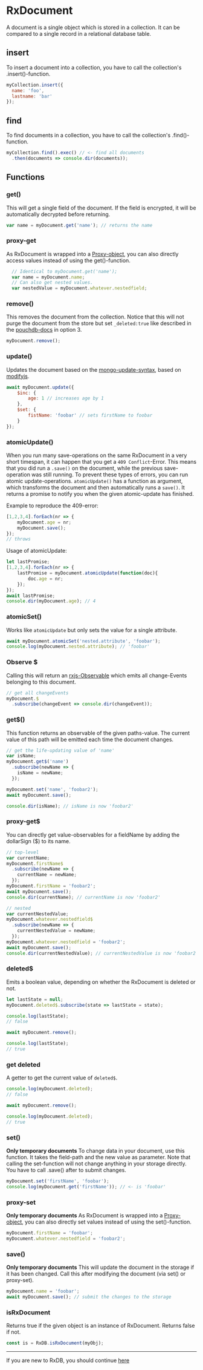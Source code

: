 # RxDocument
A document is a single object which is stored in a collection. It can be compared to a single record in a relational database table.


## insert
To insert a document into a collection, you have to call the collection's .insert()-function.
```js
myCollection.insert({
  name: 'foo',
  lastname: 'bar'
});
```

## find
To find documents in a collection, you have to call the collection's .find()-function.
```js
myCollection.find().exec() // <- find all documents
  .then(documents => console.dir(documents));
```


## Functions

### get()
This will get a single field of the document. If the field is encrypted, it will be automatically decrypted before returning.

```js
var name = myDocument.get('name'); // returns the name
```

### proxy-get
As RxDocument is wrapped into a [Proxy-object](https://developer.mozilla.org/de/docs/Web/JavaScript/Reference/Global_Objects/Proxy), you can also directly access values instead of using the get()-function.

```js
  // Identical to myDocument.get('name');
  var name = myDocument.name;
  // Can also get nested values.
  var nestedValue = myDocument.whatever.nestedfield;
```

### remove()
This removes the document from the collection. Notice that this will not purge the document from the store but set `_deleted:true` like described in the [pouchdb-docs](https://pouchdb.com/guides/updating-deleting.html#deleting-documents) in option 3.
```js
myDocument.remove();
```

### update()
Updates the document based on the [mongo-update-syntax](https://docs.mongodb.com/manual/reference/operator/update-field/), based on [modifyjs](https://github.com/lgandecki/modifyjs#implemented).

```js
await myDocument.update({
    $inc: {
        age: 1 // increases age by 1
    },
    $set: {
        fistName: 'foobar' // sets firstName to foobar
    }
});
```

### atomicUpdate()
When you run many save-operations on the same RxDocument in a very short timespan, it can happen that you get a `409 Conflict`-Error.
This means that you did run a `.save()` on the document, while the previous save-operation was still running.
To prevent these types of errors, you can run atomic update-operations.
`atomicUpdate()` has a function as argument, which transforms the document and then automatically runs a `save()`.
It returns a promise to notify you when the given atomic-update has finished.

Example to reproduce the 409-error:
```js
[1,2,3,4].forEach(nr => {
    myDocument.age = nr;
    myDocument.save();
});
// throws
```

Usage of atomicUpdate:

```js
let lastPromise;
[1,2,3,4].forEach(nr => {
    lastPromise = myDocument.atomicUpdate(function(doc){
        doc.age = nr;
    });
});
await lastPromise;
console.dir(myDocument.age); // 4
```

### atomicSet()
Works like `atomicUpdate` but only sets the value for a single attribute.

```js
await myDocument.atomicSet('nested.attribute', 'foobar');
console.log(myDocument.nested.attribute); // 'foobar'
```


### Observe $
Calling this will return an [rxjs-Observable](http://reactivex.io/rxjs/manual/overview.html#observable) which emits all change-Events belonging to this document.

```js
// get all changeEvents
myDocument.$
  .subscribe(changeEvent => console.dir(changeEvent));
```

### get$()
This function returns an observable of the given paths-value.
The current value of this path will be emitted each time the document changes.
```js
// get the life-updating value of 'name'
var isName;
myDocument.get$('name')
  .subscribe(newName => {
    isName = newName;
  });

myDocument.set('name', 'foobar2');
await myDocument.save();

console.dir(isName); // isName is now 'foobar2'
```

### proxy-get$
You can directly get value-observables for a fieldName by adding the dollarSign ($) to its name.

```js
// top-level
var currentName;
myDocument.firstName$
  .subscribe(newName => {
    currentName = newName;
  });
myDocument.firstName = 'foobar2';
await myDocument.save();
console.dir(currentName); // currentName is now 'foobar2'

// nested
var currentNestedValue;
myDocument.whatever.nestedfield$
  .subscribe(newName => {
    currentNestedValue = newName;
  });
myDocument.whatever.nestedfield = 'foobar2';
await myDocument.save();
console.dir(currentNestedValue); // currentNestedValue is now 'foobar2'
```

### deleted$
Emits a boolean value, depending on whether the RxDocument is deleted or not.

```js
let lastState = null;
myDocument.deleted$.subscribe(state => lastState = state);

console.log(lastState);
// false

await myDocument.remove();

console.log(lastState);
// true
```

### get deleted
A getter to get the current value of `deleted$`.

```js
console.log(myDocument.deleted);
// false

await myDocument.remove();

console.log(myDocument.deleted);
// true
```


### set()
**Only temporary documents**
To change data in your document, use this function. It takes the field-path and the new value as parameter. Note that calling the set-function will not change anything in your storage directly. You have to call .save() after to submit changes.

```js
myDocument.set('firstName', 'foobar');
console.log(myDocument.get('firstName')); // <- is 'foobar'
```

### proxy-set
**Only temporary documents**
As RxDocument is wrapped into a [Proxy-object](https://developer.mozilla.org/de/docs/Web/JavaScript/Reference/Global_Objects/Proxy), you can also directly set values instead of using the set()-function.


```js
myDocument.firstName = 'foobar';
myDocument.whatever.nestedfield = 'foobar2';
```

### save()
**Only temporary documents**
This will update the document in the storage if it has been changed. Call this after modifying the document (via set() or proxy-set).
```js
myDocument.name = 'foobar';
await myDocument.save(); // submit the changes to the storage
```


### isRxDocument
Returns true if the given object is an instance of RxDocument. Returns false if not.
```js
const is = RxDB.isRxDocument(myObj);
```

---------
If you are new to RxDB, you should continue [here](./rx-query.md)
